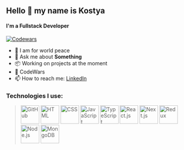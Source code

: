 ## Hello 👋 my name is Kostya

#### I'm a Fullstack Developer
[![Codewars](https://www.codewars.com/users/kostya-ktv/badges/micro)](https://www.codewars.com/users/kostya-ktv)
- 🌱 I am for world peace
- 💬 Ask me about <b>Something</b>
- 📦 Working on projects at the moment
- 🧠 CodeWars
- 📫 How to reach me: [LinkedIn](https://www.linkedin.com/in/kostya-ktv/)

### Technologies I use:

> <img src='https://github.com/belferink1996/belferink1996/blob/main/icons/github.svg' alt='GitHub' height='50' /> <img src='https://github.com/belferink1996/belferink1996/blob/main/icons/html.svg' alt='HTML' height='50' /> <img src='https://github.com/belferink1996/belferink1996/blob/main/icons/css.svg' alt='CSS' height='50' /> <img src='https://github.com/belferink1996/belferink1996/blob/main/icons/javascript.svg' alt='JavaScript' height='50' /> <img src='https://github.com/belferink1996/belferink1996/blob/main/icons/typescript.svg' alt='TypeScript' height='50' /> <img src='https://github.com/belferink1996/belferink1996/blob/main/icons/react.svg' alt='React.js' height='50' /> <img src='https://github.com/belferink1996/belferink1996/blob/main/icons/next.svg' alt='Next.js' height='50' />  <img src='https://github.com/belferink1996/belferink1996/blob/main/icons/redux.svg' alt='Redux' height='50' /> <img src='https://github.com/belferink1996/belferink1996/blob/main/icons/nodejs.svg' alt='Node.js' height='50' />  <img src='https://github.com/belferink1996/belferink1996/blob/main/icons/mongodb.svg' alt='MongoDB' height='50' /> 
